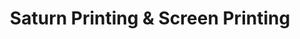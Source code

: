 ---
title: "Saturn Printing & Screen Printing"
url: /boise/saturn-printing-and-screen-printing/
shop: copyshop
---